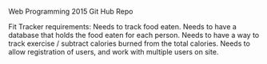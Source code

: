 Web Programming 2015 Git Hub Repo

Fit Tracker requirements:
  Needs to track food eaten.
  Needs to have a database that holds the food eaten for each person.
  Needs to have a way to track exercise / subtract calories burned from the total calories.
  Needs to allow registration of users, and work with multiple users on site.

